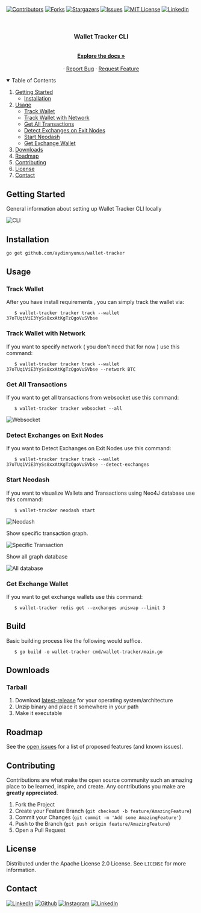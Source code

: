 [![Contributors][contributors-shield]][contributors-url]
[![Forks][forks-shield]][forks-url]
[![Stargazers][stars-shield]][stars-url]
[![Issues][issues-shield]][issues-url]
[![MIT License][license-shield]][license-url]
[![LinkedIn][linkedin-shield]][linkedin-url]



<!-- PROJECT LOGO -->
<br />
<p align="center">
  <a href="https://github.com/aydinnyunus/wallet-tracker">
  </a>

<h3 align="center">Wallet Tracker CLI</h3>

  <p align="center">
    <br />
    <a href="https://github.com/aydinnyunus/wallet-tracker"><strong>Explore the docs »</strong></a>
    <br />
    <br />
    ·
    <a href="https://github.com/aydinnyunus/wallet-tracker/issues">Report Bug</a>
    ·
    <a href="https://github.com/aydinnyunus/wallet-tracker/issues">Request Feature</a>
  </p>
</p>



<!-- TABLE OF CONTENTS -->
<details open="open">
  <summary>Table of Contents</summary>
  <ol>
    <li>
      <a href="#getting-started">Getting Started</a>
      <ul>
        <li><a href="#installation">Installation</a></li>
      </ul>
    </li>
    <li>
      <a href="#usage">Usage</a>
         <ul>
            <li><a href="#track-wallet">Track Wallet</a></li>
            <li><a href="#track-wallet-with-network">Track Wallet with Network</a></li>
           <li><a href="#get-all-transactions">Get All Transactions</a></li>
            <li><a href="#detect-exchanges-on-exit-nodes">Detect Exchanges on Exit Nodes</a></li>
           <li><a href="#start-neodash">Start Neodash</a></li>
           <li><a href="#get-exchange-wallet">Get Exchange Wallet</a></li>
         </ul>
   </li>
    <li><a href="#downloads">Downloads</a></li>
    <li><a href="#roadmap">Roadmap</a></li>
    <li><a href="#contributing">Contributing</a></li>
    <li><a href="#license">License</a></li>
    <li><a href="#contact">Contact</a></li>
  </ol>
</details>


<!-- GETTING STARTED -->

## Getting Started

General information about setting up Wallet Tracker CLI locally


![CLI](img/2022-06-23_19-39.png)

## Installation

```bash
go get github.com/aydinnyunus/wallet-tracker
```

<!-- USAGE EXAMPLES -->

## Usage

### Track Wallet

After you have install requirements , you can simply track the wallet via:

```shell
   $ wallet-tracker tracker track --wallet 37oTUqiViE3YySs8xxAtKgTzQgoVuSVbse
```

### Track Wallet with Network

If you want to specify network ( you don't need that for now ) use this command:

```shell
   $ wallet-tracker tracker track --wallet 37oTUqiViE3YySs8xxAtKgTzQgoVuSVbse --network BTC
```

### Get All Transactions

If you want to get all transactions from websocket use this command:

```shell
   $ wallet-tracker tracker websocket --all
```

![Websocket](img/2022-06-23_20-05.png)


### Detect Exchanges on Exit Nodes

If you want to Detect Exchanges on Exit Nodes use this command:

```shell
   $ wallet-tracker tracker track --wallet 37oTUqiViE3YySs8xxAtKgTzQgoVuSVbse --detect-exchanges
```

### Start Neodash

If you want to visualize Wallets and Transactions using Neo4J database use this command:

```shell
   $ wallet-tracker neodash start
```

![Neodash](img/2022-06-23_20-01.png)

Show specific transaction graph.

![Specific Transaction](img/2022-06-23_20-02.png)

Show all graph database

![All database](img/2022-06-23_20-03.png)


### Get Exchange Wallet

If you want to get exchange wallets use this command:

```shell
   $ wallet-tracker redis get --exchanges uniswap --limit 3
```

## Build

Basic building process like the following would suffice.

```shell
   $ go build -o wallet-tracker cmd/wallet-tracker/main.go
```

## Downloads

### Tarball

1. Download [latest-release] for your operating system/architecture
2. Unzip binary and place it somewhere in your path
3. Make it executable


<!-- ROADMAP -->

## Roadmap

See the [open issues](https://github.com/aydinnyunus/wallet-tracker/issues) for a list of proposed features (and known issues).



<!-- CONTRIBUTING -->

## Contributing

Contributions are what make the open source community such an amazing place to be learned, inspire, and create. Any
contributions you make are **greatly appreciated**.

1. Fork the Project
2. Create your Feature Branch (`git checkout -b feature/AmazingFeature`)
3. Commit your Changes (`git commit -m 'Add some AmazingFeature'`)
4. Push to the Branch (`git push origin feature/AmazingFeature`)
5. Open a Pull Request

<!-- LICENSE -->

## License

Distributed under the Apache License 2.0 License. See `LICENSE` for more information.



<!-- CONTACT -->

## Contact

[<img target="_blank" src="https://img.icons8.com/bubbles/100/000000/linkedin.png" title="LinkedIn">](https://linkedin.com/in/yunus-ayd%C4%B1n-b9b01a18a/) [<img target="_blank" src="https://img.icons8.com/bubbles/100/000000/github.png" title="Github">](https://github.com/aydinnyunus/WhatsappBOT) [<img target="_blank" src="https://img.icons8.com/bubbles/100/000000/instagram-new.png" title="Instagram">](https://instagram.com/aydinyunus_/) [<img target="_blank" src="https://img.icons8.com/bubbles/100/000000/twitter-squared.png" title="LinkedIn">](https://twitter.com/aydinnyunuss)


<!-- MARKDOWN LINKS & IMAGES -->
<!-- https://www.markdownguide.org/basic-syntax/#reference-style-links -->

[contributors-shield]: https://img.shields.io/github/contributors/usestrix/cli.svg?style=for-the-badge

[contributors-url]: https://github.com/aydinnyunus/wallet-tracker/graphs/contributors

[forks-shield]: https://img.shields.io/github/forks/usestrix/cli.svg?style=for-the-badge

[forks-url]: https://github.com/aydinnyunus/wallet-tracker/network/members

[stars-shield]: https://img.shields.io/github/stars/usestrix/cli?style=for-the-badge

[stars-url]: https://github.com/aydinnyunus/wallet-tracker/stargazers

[issues-shield]: https://img.shields.io/github/issues/usestrix/cli.svg?style=for-the-badge

[issues-url]: https://github.com/aydinnyunus/wallet-tracker/issues

[license-shield]: https://img.shields.io/github/license/usestrix/cli.svg?style=for-the-badge

[license-url]: https://github.com/aydinnyunus/wallet-tracker/blob/master/LICENSE.txt

[linkedin-shield]: https://img.shields.io/badge/-LinkedIn-black.svg?style=for-the-badge&logo=linkedin&colorB=555

[linkedin-url]: https://linkedin.com/in/aydinnyunus

[product-screenshot]: data/images/base_command.png

[latest-release]: https://github.com/aydinnyunus/wallet-tracker/releases
